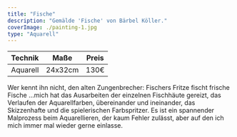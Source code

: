 ```yaml
---
title: "Fische"
description: "Gemälde 'Fische' von Bärbel Köller."
coverImage: ./painting-1.jpg
type: "Aquarell"
---
```


| Technik            | Maße    | Preis |
|--------------------|---------|-------|
| Aquarell    | 24x32cm | 130€  |

Wer kennt ihn nicht, den alten Zungenbrecher: Fischers Fritze fischt frische Fische …mich hat das Ausarbeiten der einzelnen Fischhäute gereizt, das Verlaufen der Aquarellfarben, übereinander und ineinander, das Skizzenhafte und die spielerischen Farbspritzer. Es ist ein spannender Malprozess beim Aquarellieren, der kaum Fehler zulässt, aber auf den ich mich immer mal wieder gerne einlasse.